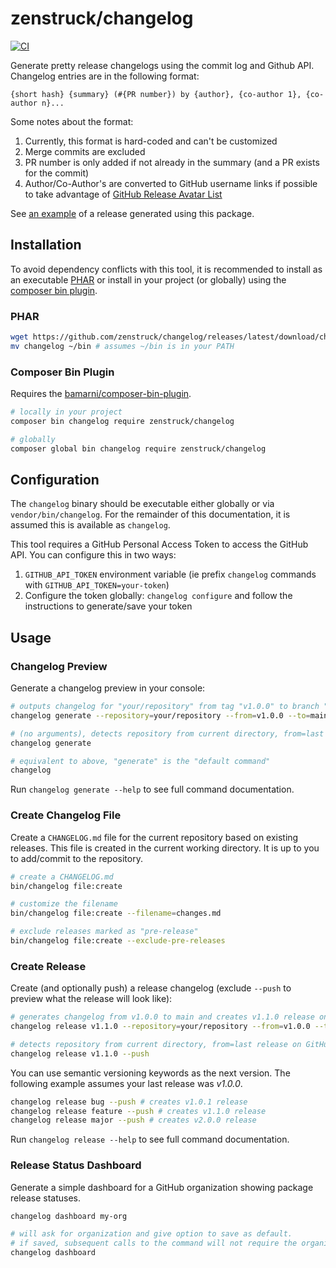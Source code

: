 # zenstruck/changelog

[![CI](https://github.com/zenstruck/changelog/actions/workflows/ci.yml/badge.svg)](https://github.com/zenstruck/changelog/actions/workflows/ci.yml)

Generate pretty release changelogs using the commit log and Github API. Changelog entries are in the following
format:

```
{short hash} {summary} (#{PR number}) by {author}, {co-author 1}, {co-author n}...
```

Some notes about the format:
1. Currently, this format is hard-coded and can't be customized
2. Merge commits are excluded
3. PR number is only added if not already in the summary (and a PR exists for the commit)
4. Author/Co-Author's are converted to GitHub username links if possible to take advantage
   of [GitHub Release Avatar List](https://github.blog/changelog/2021-09-14-releases-now-have-an-avatar-list/)

See [an example](https://github.com/zenstruck/foundry/releases/tag/v1.13.3) of a release generated using this package.

## Installation

To avoid dependency conflicts with this tool, it is recommended to install as an executable [PHAR](#phar) or install in
your project (or globally) using the [composer bin plugin](#composer-bin-plugin).

### PHAR

```bash
wget https://github.com/zenstruck/changelog/releases/latest/download/changelog.phar -O changelog && chmod +x changelog
mv changelog ~/bin # assumes ~/bin is in your PATH
```

### Composer Bin Plugin

Requires the [bamarni/composer-bin-plugin](https://github.com/bamarni/composer-bin-plugin).

```bash
# locally in your project
composer bin changelog require zenstruck/changelog

# globally
composer global bin changelog require zenstruck/changelog
```

## Configuration

The `changelog` binary should be executable either globally or via `vendor/bin/changelog`. For the remainder of this
documentation, it is assumed this is available as `changelog`.

This tool requires a GitHub Personal Access Token to access the GitHub API. You can configure this in two ways:
1. `GITHUB_API_TOKEN` environment variable (ie prefix `changelog` commands with `GITHUB_API_TOKEN=your-token`)
2. Configure the token globally: `changelog configure` and follow the instructions to generate/save your token

## Usage

### Changelog Preview

Generate a changelog preview in your console:

```bash
# outputs changelog for "your/repository" from tag "v1.0.0" to branch "main"
changelog generate --repository=your/repository --from=v1.0.0 --to=main

# (no arguments), detects repository from current directory, from=last release on GitHub, to=default branch
changelog generate

# equivalent to above, "generate" is the "default command"
changelog
```

Run `changelog generate --help` to see full command documentation.

### Create Changelog File

Create a `CHANGELOG.md` file for the current repository based on existing releases. This
file is created in the current working directory. It is up to you to add/commit to the repository.

```bash
# create a CHANGELOG.md
bin/changelog file:create

# customize the filename
bin/changelog file:create --filename=changes.md

# exclude releases marked as "pre-release"
bin/changelog file:create --exclude-pre-releases
```

### Create Release

Create (and optionally push) a release changelog (exclude `--push` to preview what the release will look like):

```bash
# generates changelog from v1.0.0 to main and creates v1.1.0 release on GitHub that has the changelog as the body
changelog release v1.1.0 --repository=your/repository --from=v1.0.0 --target=main --push

# detects repository from current directory, from=last release on GitHub, target=default branch
changelog release v1.1.0 --push
```

You can use semantic versioning keywords as the next version. The following example assumes your last release was
_v1.0.0_.

```bash
changelog release bug --push # creates v1.0.1 release
changelog release feature --push # creates v1.1.0 release
changelog release major --push # creates v2.0.0 release
```

Run `changelog release --help` to see full command documentation.

### Release Status Dashboard

Generate a simple dashboard for a GitHub organization showing package release statuses.

```bash
changelog dashboard my-org

# will ask for organization and give option to save as default.
# if saved, subsequent calls to the command will not require the organization argument
changelog dashboard
```
